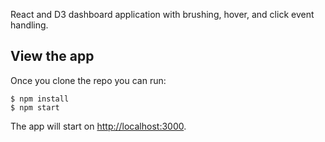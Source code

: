 
React and D3 dashboard application with brushing, hover, and click event handling.

## View the app

Once you clone the repo you can run:

`$ npm install`<br>
`$ npm start`

The app will start on  [http://localhost:3000](http://localhost:3000).


